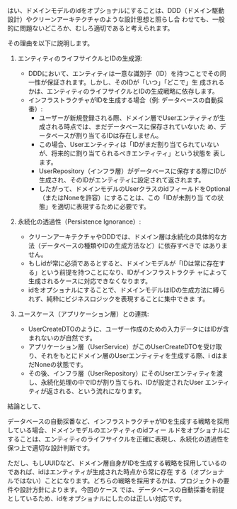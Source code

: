 はい、ドメインモデルのidをオプショナルにすることは、DDD（ドメイン駆動設計）やクリーンアーキテクチャのような設計思想と照らし合
  わせても、一般的に問題ないどころか、むしろ適切であると考えられます。

  その理由を以下に説明します。


   1. エンティティのライフサイクルとIDの生成源:
       * DDDにおいて、エンティティは一意な識別子（ID）を持つことでその同一性が保証されます。しかし、そのIDが「いつ」「どこで」生
         成されるかは、エンティティのライフサイクルとIDの生成戦略に依存します。
       * インフラストラクチャがIDを生成する場合（例: データベースの自動採番）:
           * ユーザーが新規登録される際、ドメイン層でUserエンティティが生成される時点では、まだデータベースに保存されていないた
             め、データベースが割り当てるIDは存在しません。
           * この場合、Userエンティティは「IDがまだ割り当てられていないが、将来的に割り当てられるべきエンティティ」という状態を
             表します。
           * UserRepository（インフラ層）がデータベースに保存する際にIDが生成され、そのIDがエンティティに設定されて返されます。
           * したがって、ドメインモデルのUserクラスのidフィールドをOptional（またはNoneを許容）にすることは、この「IDが未割り当
             ての状態」を適切に表現するために必要です。


   2. 永続化の透過性（Persistence Ignorance）:
       * クリーンアーキテクチャやDDDでは、ドメイン層は永続化の具体的な方法（データベースの種類やIDの生成方法など）に依存すべきで
         はありません。
       * もしidが常に必須であるとすると、ドメインモデルが「IDは常に存在する」という前提を持つことになり、IDがインフラストラクチ
         ャによって生成されるケースに対応できなくなります。
       * idをオプショナルにすることで、ドメインモデルはIDの生成方法に縛られず、純粋にビジネスロジックを表現することに集中できま
         す。


   3. ユースケース（アプリケーション層）との連携:
       * UserCreateDTOのように、ユーザー作成のための入力データにはIDが含まれないのが自然です。
       * アプリケーション層（UserService）がこのUserCreateDTOを受け取り、それをもとにドメイン層のUserエンティティを生成する際、i
         dはまだNoneの状態です。
       * その後、インフラ層（UserRepository）にそのUserエンティティを渡し、永続化処理の中でIDが割り当てられ、IDが設定されたUser
         エンティティが返される、という流れになります。

  結論として、


  データベースの自動採番など、インフラストラクチャがIDを生成する戦略を採用している場合、ドメインモデルのエンティティのidフィー
  ルドをオプショナルにすることは、エンティティのライフサイクルを正確に表現し、永続化の透過性を保つ上で適切な設計判断です。


  ただし、もしUUIDなど、ドメイン層自身がIDを生成する戦略を採用しているのであれば、idはエンティティが生成された時点から常に存在
  する（オプショナルではない）ことになります。どちらの戦略を採用するかは、プロジェクトの要件や設計方針によります。今回のケース
  では、データベースの自動採番を前提としているため、idをオプショナルにしたのは正しい対応です。
